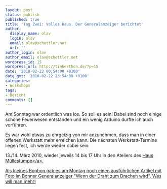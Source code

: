 ```yaml
---
layout: post
status: publish
published: true
title: 'Tag Zwei: Volles Haus. Der Generalanzeiger berichtet'
author:
  display_name: olav
  login: olav
  email: olav@schettler.net
  url: ''
author_login: olav
author_email: olav@schettler.net
wordpress_id: 15
wordpress_url: http://tinkerthon.de/?p=15
date: '2010-02-23 00:54:08 +0100'
date_gmt: '2010-02-22 23:54:08 +0100'
categories:
- Workshops
tags:
- Bericht
comments: []
---
```

<p>Am Sonntag war ordentlich was los. So soll es sein! Dabei sind noch einige sch&ouml;ne Feuerwesen entstanden und ein wenig Arduino durfte ich auch vorf&uuml;hren.</p>
<p>Es war wohl etwas zu ehrgeizig von mir anzunehmen, dass man in einer offenen Werkstatt mehr erreichen kann. Die n&auml;chsten Werkstatt-Termine liegen fest, ich werde wieder dabei sein:</p>
<p>13.&#47;14. M&auml;rz 2010, wieder jeweils 14 bis 17 Uhr in den Ateliers des <a href="http:&#47;&#47;muellestumpe.de&#47;">Haus M&uuml;llestumpe<&#47;a>.</p>
<p>Als kleines Bonbon gab es am Montag noch einen ausf&uuml;hrlichen Artikel mit Foto im Bonner Generalanzeiger "Wenn der Draht zum Drachen wird". Was will man mehr!</p>
